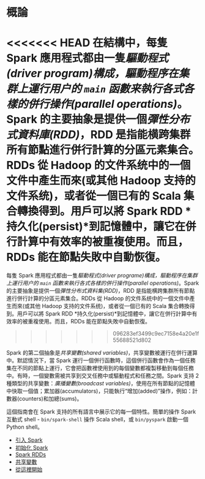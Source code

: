 # 概論

<<<<<<< HEAD
在結構中，每隻 Spark 應用程式都由一隻*驅動程式(driver program)*構成，驅動程序在集群上運行用户的 `main` 函數来執行各式各樣的*併行操作(parallel operations)*。Spark 的主要抽象是提供一個*彈性分布式資料庫(RDD)*，RDD 是指能横跨集群所有節點進行併行計算的分區元素集合。RDDs 從 Hadoop 的文件系统中的一個文件中產生而來(或其他 Hadoop 支持的文件系统)，或者從一個已有的 Scala 集合轉換得到。用戶可以將 Spark RDD *持久化(persist)*到記憶體中，讓它在併行計算中有效率的被重複使用。而且，RDDs 能在節點失敗中自動恢復。
=======
每隻 Spark 應用程式都由一隻*驅動程式(driver programe)*構成，驅動程序在集群上運行用户的 `main` 函數来執行各式各樣的*併行操作(parallel operations)*。Spark 的主要抽象是提供一個*彈性分布式資料集(RDD)*，RDD 是指能横跨集群所有節點進行併行計算的分區元素集合。RDDs 從 Hadoop 的文件系统中的一個文件中產生而來(或其他 Hadoop 支持的文件系统)，或者從一個已有的 Scala 集合轉換得到。用戶可以將 Spark RDD *持久化(persist)*到記憶體中，讓它在併行計算中有效率的被重複使用。而且，RDDs 能在節點失敗中自動恢復。
>>>>>>> 096283ef3499c9ec7158e4a20e1f55688521d802

Spark 的第二個抽象是*共享變數(shared variables)*，共享變數被運行在併行運算中。默認情況下，當 Spark 運行一個併行函數時，這個併行函數會作為一個任務集在不同的節點上運行，它會把函數裡使用到的每個變數都複製移動到每個任務中。有時，一個變數需被共享到交叉任務中或驅動程式和任務之間。Spark 支持 2 種類型的共享變數：*廣播變數(broadcast variables)*，使用在所有節點的記憶體中快取一個值；累加器(accumulators)，只能執行“增加(added)”操作，例如：計數器(counters)和加總(sums)。

這個指南會在 Spark 支持的所有語言中展示它的每一個特性。簡單的操作 Spark 互動式 shell - `bin/spark-shell` 操作 Scala shell，或 `bin/pyspark` 啟動一個 Python shell。

* [引入 Spark](linking-with-spark.md)
* [初始化 Spark](initializing-spark.md)
* [Spark RDDs](rdds/README.md)
* [共享變數](shared-variables.md)
* [從這裡開始](from-here.md)

